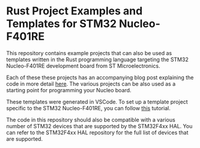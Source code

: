 # Rust Project Examples and Templates for STM32 Nucleo-F401RE

This repository contains example projects that can also be used as templates written in the Rust programming language targeting the STM32 Nucleo-F401RE development board from ST Microelectronics.

Each of these these projects has an accompanying blog post explaining the code in more detail [here](https://apollolabsblog.hashnode.dev/). The various projects can be also used as a starting point for programming your Nucleo board.

These templates were generated in VSCode. To set up a template project specific to the STM32 Nucleo-F401RE, you can follow [this](https://apollolabs.notion.site/STM32F4xx-VSCode-Project-Setup-3cdea2ce79f34a08a1a7e3f987e992a7) tutorial.

The code in this repository should also be compatible with a various number of STM32 devices that are supported by the STM32F4xx HAL. You can refer to the STM32F4xx HAL repository for the full list of devices that are supported.
